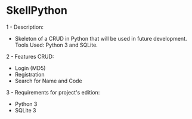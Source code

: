 # SkellPython

1 - Description:

- Skeleton of a CRUD in Python that will be used in future development. Tools Used: Python 3 and SQLite.

2 - Features CRUD:

- Login (MD5)
- Registration
- Search for Name and Code

3 - Requirements for project's edition:

- Python 3
- SQLite 3
